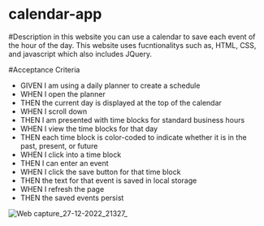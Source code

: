 # calendar-app



#Description in this website you can use a calendar to save each event of the hour of the day. This website uses fucntionalitys such as, HTML, CSS, and javascript which also includes JQuery.


#Acceptance Criteria 
- GIVEN I am using a daily planner to create a schedule
- WHEN I open the planner
- THEN the current day is displayed at the top of the calendar
- WHEN I scroll down
- THEN I am presented with time blocks for standard business hours
- WHEN I view the time blocks for that day
- THEN each time block is color-coded to indicate whether it is in the past, present, or future
- WHEN I click into a time block
- THEN I can enter an event
- WHEN I click the save button for that time block
- THEN the text for that event is saved in local storage
- WHEN I refresh the page
- THEN the saved events persist


![Web capture_27-12-2022_21327_](https://user-images.githubusercontent.com/116024194/209748218-b65a6ef3-768c-4d18-9a25-e0f266806e50.jpeg)



